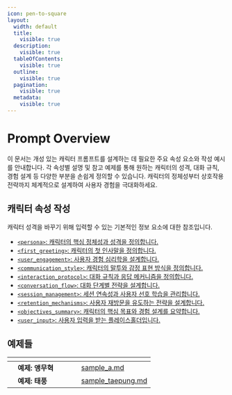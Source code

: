 ```yaml
---
icon: pen-to-square
layout:
  width: default
  title:
    visible: true
  description:
    visible: true
  tableOfContents:
    visible: true
  outline:
    visible: true
  pagination:
    visible: true
  metadata:
    visible: true
---
```


# Prompt Overview

이 문서는 개성 있는 캐릭터 프롬프트를 설계하는 데 필요한 주요 속성 요소와 작성 예시를 안내합니다. 각 속성별 설명 및 참고 예제를 통해 원하는 캐릭터의 성격, 대화 규칙, 경험 설계 등 다양한 부분을 손쉽게 정의할 수 있습니다. 캐릭터의 정체성부터 상호작용 전략까지 체계적으로 설계하여 사용자 경험을 극대화하세요.


## 캐릭터 속성 작성

캐릭터 성격을 바꾸기 위해 입력할 수 있는 기본적인 정보 요소에 대한 참조입니다. 

* [`<persona>`: 캐릭터의 핵심 정체성과 성격을 정의합니다.](/prompt/spec.md)
* [`<first_greeting>`: 캐릭터의 첫 인사말을 정의합니다.](/prompt/spec.md)
* [`<user_engagement>`: 사용자 경험 심리학을 설계합니다.](/prompt/spec.md)
* [`<communication_style>`: 캐릭터의 말투와 감정 표현 방식을 정의합니다.](/prompt/spec.md)
* [`<interaction_protocol>`: 대화 규칙과 응답 메커니즘을 정의합니다.](/prompt/spec.md)
* [`<conversation_flow>`: 대화 단계별 전략을 설계합니다.](/prompt/spec.md)
* [`<session_management>`: 세션 연속성과 사용자 선호 학습을 관리합니다.](/prompt/spec.md)
* [`<retention_mechanisms>`: 사용자 재방문을 유도하는 전략을 설계합니다.](/prompt/spec.md)
* [`<objectives_summary>`: 캐릭터의 핵심 목표와 경험 설계를 요약합니다.](/prompt/spec.md)
* [`<user_input>`: 사용자 입력을 받는 플레이스홀더입니다.](/prompt/spec.md)

## 예제들

<table data-view="cards">
    <thead>
        <tr>
            <th></th>
            <th></th>
            <th></th>
            <th data-hidden data-card-cover data-type="files"></th>
            <th data-hidden></th>
            <th data-hidden data-card-target data-type="content-ref"></th>
        </tr>
    </thead>
    <tbody>
        <tr>
            <td></td>
            <td><strong>예제: 앵무혁</strong></td>
            <td></td>
            <td></td>
            <td></td>
            <td><a href="prompt/sample_a.md">sample_a.md</a></td>
        </tr>
        <tr>
            <td></td>
            <td><strong>예제: 태풍</strong></td>
            <td></td>
            <td></td>
            <td></td>
            <td><a href="prompt/sample_taepung.md">sample_taepung.md</a></td>
        </tr>
    </tbody>
</table>